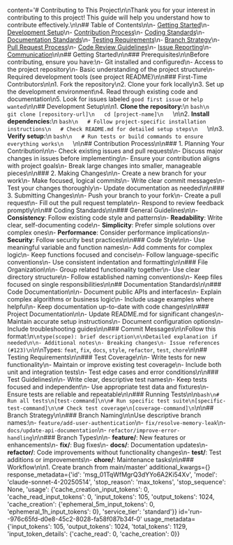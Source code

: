 content='# Contributing to This Project\n\nThank you for your interest in contributing to this project! This guide will help you understand how to contribute effectively.\n\n## Table of Contents\n\n- [Getting Started](#getting-started)\n- [Development Setup](#development-setup)\n- [Contribution Process](#contribution-process)\n- [Coding Standards](#coding-standards)\n- [Documentation Standards](#documentation-standards)\n- [Testing Requirements](#testing-requirements)\n- [Branch Strategy](#branch-strategy)\n- [Pull Request Process](#pull-request-process)\n- [Code Review Guidelines](#code-review-guidelines)\n- [Issue Reporting](#issue-reporting)\n- [Communication](#communication)\n\n## Getting Started\n\n### Prerequisites\n\nBefore contributing, ensure you have:\n- Git installed and configured\n- Access to the project repository\n- Basic understanding of the project structure\n- Required development tools (see project README)\n\n### First-Time Contributors\n\n1. Fork the repository\n2. Clone your fork locally\n3. Set up the development environment\n4. Read through existing code and documentation\n5. Look for issues labeled `good first issue` or `help wanted`\n\n## Development Setup\n\n1. **Clone the repository:**\n   ```bash\n   git clone [repository-url]\n   cd [project-name]\n   ```\n\n2. **Install dependencies:**\n   ```bash\n   # Follow project-specific installation instructions\n   # Check README.md for detailed setup steps\n   ```\n\n3. **Verify setup:**\n   ```bash\n   # Run tests or build commands to ensure everything works\n   ```\n\n## Contribution Process\n\n### 1. Planning Your Contribution\n\n- Check existing issues and pull requests\n- Discuss major changes in issues before implementing\n- Ensure your contribution aligns with project goals\n- Break large changes into smaller, manageable pieces\n\n### 2. Making Changes\n\n- Create a new branch for your work\n- Make focused, logical commits\n- Write clear commit messages\n- Test your changes thoroughly\n- Update documentation as needed\n\n### 3. Submitting Changes\n\n- Push your branch to your fork\n- Create a pull request\n- Fill out the pull request template\n- Respond to review feedback promptly\n\n## Coding Standards\n\n### General Guidelines\n\n- **Consistency**: Follow existing code style and patterns\n- **Readability**: Write clear, self-documenting code\n- **Simplicity**: Prefer simple solutions over complex ones\n- **Performance**: Consider performance implications\n- **Security**: Follow security best practices\n\n### Code Style\n\n- Use meaningful variable and function names\n- Add comments for complex logic\n- Keep functions focused and concise\n- Follow language-specific conventions\n- Use consistent indentation and formatting\n\n### File Organization\n\n- Group related functionality together\n- Use clear directory structure\n- Follow established naming conventions\n- Keep files focused on single responsibilities\n\n## Documentation Standards\n\n### Code Documentation\n\n- Document public APIs and interfaces\n- Explain complex algorithms or business logic\n- Include usage examples where helpful\n- Keep documentation up-to-date with code changes\n\n### Project Documentation\n\n- Update README.md for significant changes\n- Maintain accurate setup instructions\n- Document configuration options\n- Include troubleshooting guides\n\n### Commit Messages\n\nFollow this format:\n```\ntype(scope): brief description\n\nDetailed explanation if needed\n\n- Additional notes\n- Breaking changes\n- Issue references (#123)\n```\n\nTypes: `feat`, `fix`, `docs`, `style`, `refactor`, `test`, `chore`\n\n## Testing Requirements\n\n### Test Coverage\n\n- Write tests for new functionality\n- Maintain or improve existing test coverage\n- Include both unit and integration tests\n- Test edge cases and error conditions\n\n### Test Guidelines\n\n- Write clear, descriptive test names\n- Keep tests focused and independent\n- Use appropriate test data and fixtures\n- Ensure tests are reliable and repeatable\n\n### Running Tests\n\n```bash\n# Run all tests\n[test-command]\n\n# Run specific test suite\n[specific-test-command]\n\n# Check test coverage\n[coverage-command]\n```\n\n## Branch Strategy\n\n### Branch Naming\n\nUse descriptive branch names:\n- `feature/add-user-authentication`\n- `fix/resolve-memory-leak`\n- `docs/update-api-documentation`\n- `refactor/improve-error-handling`\n\n### Branch Types\n\n- **feature/**: New features or enhancements\n- **fix/**: Bug fixes\n- **docs/**: Documentation updates\n- **refactor/**: Code improvements without functionality changes\n- **test/**: Test additions or improvements\n- **chore/**: Maintenance tasks\n\n### Workflow\n\n1. Create branch from main/master' additional_kwargs={} response_metadata={'id': 'msg_01TqWfMgrQ3dYYo6A2Ki54Xv', 'model': 'claude-sonnet-4-20250514', 'stop_reason': 'max_tokens', 'stop_sequence': None, 'usage': {'cache_creation_input_tokens': 0, 'cache_read_input_tokens': 0, 'input_tokens': 105, 'output_tokens': 1024, 'cache_creation': {'ephemeral_5m_input_tokens': 0, 'ephemeral_1h_input_tokens': 0}, 'service_tier': 'standard'}} id='run--976c65fd-d0e8-45c2-8028-fa58f087b34f-0' usage_metadata={'input_tokens': 105, 'output_tokens': 1024, 'total_tokens': 1129, 'input_token_details': {'cache_read': 0, 'cache_creation': 0}}